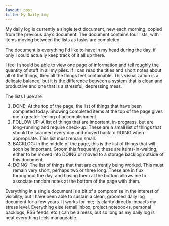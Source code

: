 ```yaml
---
layout: post
title: My Daily Log
---
```


My daily log is currently a single text document, new each morning, copied from the previous day’s document. The document contains four lists, with items moving between the lists as tasks are completed.

<!--more-->

The document is everything I'd like to have in my head during the day, if only I could actually keep track of it all up there.

I feel I should be able to view one page of information and tell roughly the quantity of stuff in all my piles. If I can read the titles and short notes about all of the things, then all the things feel containable. This visualization is a delicate balance, but it is the difference between a system that is clean and productive and one that is a stressful, depressing mess.

The lists I use are:

1. DONE: At the top of the page, the list of things that have been completed today. Showing completed items at the top of the page gives me a greater feeling of accomplishment.
1. FOLLOW UP: A list of things that are important, in-progress, but are long-running and require check-up. These are a small list of things that should be scanned every day and moved back to DOING when appropriate. This list must remain small.
1. BACKLOG: In the middle of the page, this is the list of things that will soon be important. Groom this frequently; these are items-in-waiting, either to be moved into DOING or moved to a storage backlog outside of this document.
1. DOING: The list of things that that are currently being worked. This must remain very short, perhaps two or three long. These are in flux throughout the day, and having them at the bottom allows me to associate random notes at the bottom of the page with them.

Everything in a single document is a bit of a compromise in the interest of visibility, but I have been able to sustain a clean, groomed daily log document for a few years. It works for me; its clarity directly impacts my stress level. Everything else (email inbox, project notebooks, personal backlogs, RSS feeds, etc.) can be a mess, but so long as my daily log is neat everything feels manageable.